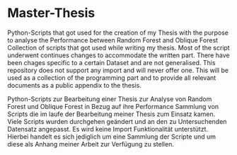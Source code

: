 # Master-Thesis
Python-Scripts that got used for the creation of my Thesis with the purpose to analyse the Performance between Random Forest and Oblique Forest
Collection of scripts that got used while writing my thesis. Most of the script underwent continues changes to accommodate the written part. There have been chages specific to a certain Dataset and are not generalised.
This repository does not support any import and will never offer one. This will be used as a collection of the programming part and to provide all relevant documents as a public appendix to the thesis. 

Python-Scripts zur Bearbeitung einer Thesis zur Analyse von Random Forest und Oblique Forest in Bezug auf ihre Performance
Sammlung von Scripts die im laufe der Bearbeitung meiner Thesis zum Einsatz kamen. Viele Scripts wurden durchgehen geändert und an den zu Untersuchenden Datensatz angepasst. 
Es wird keine Import Funktionalität unterstützt. Hierbei handelt es sich jediglich um eine Sammlung der Scripte und um diese als Anhang meiner Arbeit zur Verfügung zu stellen.
